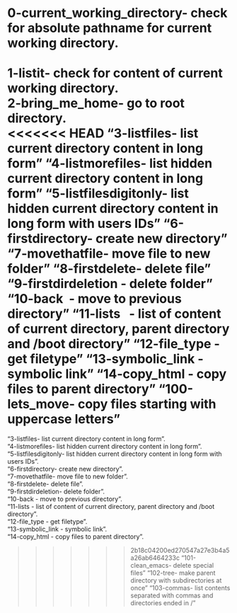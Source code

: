0-current_working_directory- check for absolute pathname for current working directory.<br />  
1-listit- check for content of current working directory. <br />
2-bring_me_home- go to root directory. <br />
<<<<<<< HEAD
“3-listfiles- list current directory content in long form”
“4-listmorefiles- list hidden current directory content in long form”
“5-listfilesdigitonly- list hidden current directory content in long form with users IDs”
“6-firstdirectory- create new directory”
“7-movethatfile- move file to new folder”
“8-firstdelete- delete file”
“9-firstdirdeletion - delete folder”
“10-back  - move to previous directory”
“11-lists   - list of content of current directory, parent directory and /boot directory”
“12-file_type - get filetype”
“13-symbolic_link - symbolic link”
“14-copy_html - copy files to parent directory”
“100-lets_move- copy files starting with uppercase letters”
=======
“3-listfiles- list current directory content in long form”. <br />
“4-listmorefiles- list hidden current directory content in long form”. <br />
“5-listfilesdigitonly- list hidden current directory content in long form with users IDs”. <br />
“6-firstdirectory- create new directory”. <br />
“7-movethatfile- move file to new folder”. <br />
“8-firstdelete- delete file”.  <br /> 
“9-firstdirdeletion- delete folder”. <br />
“10-back - move to previous directory”.  <br />
“11-lists - list of content of current directory, parent directory and /boot directory”.  <br />
“12-file_type - get filetype”.  <br />
“13-symbolic_link - symbolic link”. <br />
“14-copy_html - copy files to parent directory”.
>>>>>>> 2b18c04200ed270547a27e3b4a5a26ab6464233c
“101-clean_emacs- delete special files”
“102-tree- make parent directory with subdirectories at once”
“103-commas- list contents separated with commas and directories ended in /”
